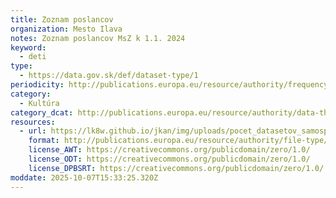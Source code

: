 ```yaml
---
title: Zoznam poslancov
organization: Mesto Ilava
notes: Zoznam poslancov MsZ k 1.1. 2024
keyword:
  - deti
type:
  - https://data.gov.sk/def/dataset-type/1
periodicity: http://publications.europa.eu/resource/authority/frequency/IRREG
category:
  - Kultúra
category_dcat: http://publications.europa.eu/resource/authority/data-theme/AGRI
resources:
  - url: https://lk8w.github.io/jkan/img/uploads/pocet_datasetov_samosprava.csv
    format: http://publications.europa.eu/resource/authority/file-type/CSV
    license_AWT: https://creativecommons.org/publicdomain/zero/1.0/
    license_ODT: https://creativecommons.org/publicdomain/zero/1.0/
    license_DPBSRT: https://creativecommons.org/publicdomain/zero/1.0/
moddate: 2025-10-07T15:33:25.320Z
---
```

